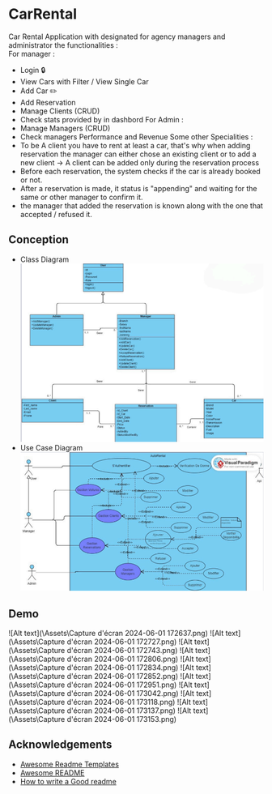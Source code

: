 
# CarRental 

Car Rental Application with designated for agency managers and administrator the functionalities : \
For manager : 
- Login :lock:
- View Cars with Filter / View Single Car
- Add Car :pencil2:
- Add Reservation
- Manage Clients (CRUD)
- Check stats provided by in dashbord
For Admin : 
- Manage Managers (CRUD)
- Check managers Performance and Revenue
Some other Specialities : 
- To be A client you have to rent at least a car, that's why when adding reservation the manager can either chose an existing client or to add a new client -> A client can be added only during the reservation process
- Before each reservation, the system checks if the car is already booked or not.
- After a reservation is made, it status is "appending" and waiting for the same or other manager to confirm it.
- the manager that added the reservation is known along with the one that accepted / refused it.

## Conception
- Class Diagram
![Alt text](\Assets\Class.png)
- Use Case Diagram
![Alt text](\Assets\Use.png)

## Demo
![Alt text](\Assets\Capture d'écran 2024-06-01 172637.png)
![Alt text](\Assets\Capture d'écran 2024-06-01 172727.png)
![Alt text](\Assets\Capture d'écran 2024-06-01 172743.png)
![Alt text](\Assets\Capture d'écran 2024-06-01 172806.png)
![Alt text](\Assets\Capture d'écran 2024-06-01 172834.png)
![Alt text](\Assets\Capture d'écran 2024-06-01 172852.png)
![Alt text](\Assets\Capture d'écran 2024-06-01 172951.png)
![Alt text](\Assets\Capture d'écran 2024-06-01 173042.png)
![Alt text](\Assets\Capture d'écran 2024-06-01 173118.png)
![Alt text](\Assets\Capture d'écran 2024-06-01 173137.png)
![Alt text](\Assets\Capture d'écran 2024-06-01 173153.png)




## Acknowledgements

 - [Awesome Readme Templates](https://awesomeopensource.com/project/elangosundar/awesome-README-templates)
 - [Awesome README](https://github.com/matiassingers/awesome-readme)
 - [How to write a Good readme](https://bulldogjob.com/news/449-how-to-write-a-good-readme-for-your-github-project)


